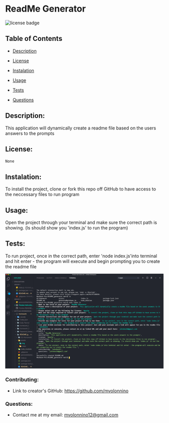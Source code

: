 # ReadMe Generator

![license badge](https://img.shields.io/static/v1?label=license&message=None&color=ff69b4)

## Table of Contents

- [Description](#description)

- [License](#license)

- [Instalation](#instalation)

- [Usage](#usage)

- [Tests](#tests)

- [Questions](#questions)

## Description:

This application will dynamically create a readme file based on the users answers to the prompts

## License:

    None

## Instalation:

To install the project, clone or fork this repo off GitHub to have access to the neccessary files to run program

## Usage:

Open the project through your terminal and make sure the correct path is showing. (ls should show you 'index.js' to run the program)

## Tests:

To run project, once in the correct path, enter 'node index.js'into terminal and hit enter - the program will execute and begin prompting you to create the readme file

![image of instructions](./assets/Screen%20Shot%202020-08-12%20at%2010.29.54%20PM.png)

### Contributing:
- Link to creator's GitHub: https://github.com/mvolonnino

### Questions:
- Contact me at my email: mvolonnino12@gmail.com
